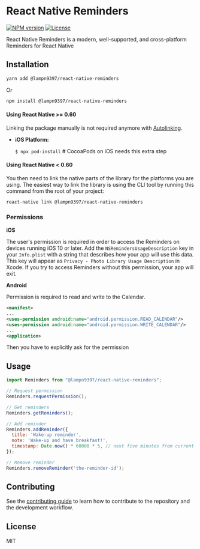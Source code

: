 # React Native Reminders
[![NPM version](https://img.shields.io/npm/v/@lampn9397/react-native-reminders)](https://www.npmjs.com/package/@lampn9397/react-native-reminders)
[![License](https://img.shields.io/npm/l/@lampn9397/react-native-reminders)](https://github.com/lampn9397/react-native-reminders/blob/master/LICENSE)

React Native Reminders is a modern, well-supported, and cross-platform Reminders for React Native

## Installation

```sh
yarn add @lampn9397/react-native-reminders
```
Or
```sh
npm install @lampn9397/react-native-reminders
```

#### Using React Native >= 0.60
Linking the package manually is not required anymore with [Autolinking](https://github.com/react-native-community/cli/blob/master/docs/autolinking.md).

- **iOS Platform:**

  `$ npx pod-install` # CocoaPods on iOS needs this extra step

#### Using React Native < 0.60

You then need to link the native parts of the library for the platforms you are using. The easiest way to link the library is using the CLI tool by running this command from the root of your project:

```
react-native link @lampn9397/react-native-reminders
```

### Permissions

**iOS**

The user's permission is required in order to access the Reminders on devices running iOS 10 or later. Add the `NSRemindersUsageDescription` key in your `Info.plist` with a string that describes how your app will use this data. This key will appear as `Privacy - Photo Library Usage Description` in Xcode. If you try to access Reminders without this permission, your app will exit.

**Android**

Permission is required to read and write to the Calendar.

```xml
<manifest>
...
<uses-permission android:name="android.permission.READ_CALENDAR"/>
<uses-permission android:name="android.permission.WRITE_CALENDAR"/>
...
<application>
```

Then you have to explicitly ask for the permission

## Usage

```js
import Reminders from "@lampn9397/react-native-reminders";

// Request permission
Reminders.requestPermission();

// Get reminders
Reminders.getReminders();

// Add reminder
Reminders.addReminder({
  title: 'Wake-up reminder',
  note: 'Wake-up and have breakfast!',
  timestamp: Date.now() * 60000 * 5, // next five minutes from current time (milliseconds)
});

// Remove reminder
Reminders.removeReminder('the-reminder-id');
```

## Contributing

See the [contributing guide](CONTRIBUTING.md) to learn how to contribute to the repository and the development workflow.

## License

MIT
